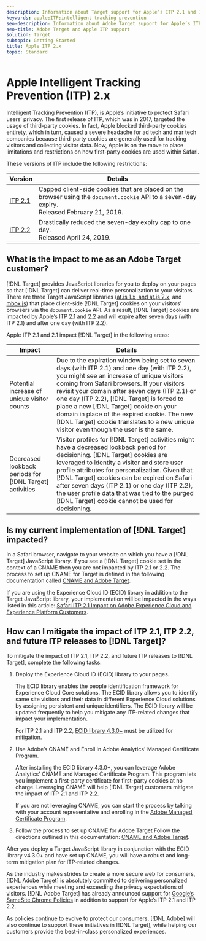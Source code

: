 ```yaml
---
description: Information about Target support for Apple’s ITP 2.1 and ITP 2.2 via the Experience Cloud ID (ECID) library 4.3.
keywords: apple;ITP;intelligent tracking prevention
seo-description: Information about Adobe Target support for Apple’s ITP 2.1 and ITP 2.2 via the Experience Cloud ID (ECID) library 4.3.
seo-title: Adobe Target and Apple ITP support
solution: Target
subtopic: Getting Started
title: Apple ITP 2.x
topic: Standard
---
```


# Apple Intelligent Tracking Prevention (ITP) 2.x

Intelligent Tracking Prevention (ITP), is Apple’s initiative to protect Safari users’ privacy. The first release of ITP, which was in 2017, targeted the usage of third-party cookies. In fact, Apple blocked third-party cookies entirety, which in turn, caused a severe headache for ad tech and mar tech companies because third-party cookies are generally used for tracking visitors and collecting visitor data. Now, Apple is on the move to place limitations and restrictions on how first-party cookies are used within Safari.

These versions of ITP include the following restrictions:

|Version|Details|
| --- | --- |
[ITP 2.1](https://webkit.org/blog/8613/intelligent-tracking-prevention-2-1/)|Capped client-side cookies that are placed on the browser using the `document.cookie` API to a seven-day expiry.<br>Released February 21, 2019.|
|[ITP 2.2](https://webkit.org/blog/8828/intelligent-tracking-prevention-2-2/)|Drastically reduced the seven-day expiry cap to one day.<br>Released April 24, 2019.|

## What is the impact to me as an Adobe Target customer?

[!DNL Target] provides JavaScript libraries for you to deploy on your pages so that [!DNL Target] can deliver real-time personalization to your visitors. There are three Target JavaScript libraries ([at.js 1.*x*, and at.js 2.*x*](/help/c-implementing-target/c-implementing-target-for-client-side-web/c-how-atjs-works/how-atjs-works.md), and [mbox.js](/help/c-implementing-target/c-implementing-target-for-client-side-web/t-mbox-download/mbox-download.md)) that place client-side [!DNL Target] cookies on your visitors' browsers via the `document.cookie` API. As a result, [!DNL Target] cookies are impacted by Apple’s ITP 2.1 and 2.2 and will expire after seven days (with ITP 2.1) and after one day (with ITP 2.2).

Apple ITP 2.1 and 2.1 impact [!DNL Target] in the following areas:

|Impact|Details|
| --- | --- |
|Potential increase of unique visitor counts|Due to the expiration window being set to seven days (with ITP 2.1) and one day (with ITP 2.2), you might see an increase of unique visitors coming from Safari browsers. If your visitors revisit your domain after seven days (ITP 2.1) or one day (ITP 2.2), [!DNL Target] is forced to place a new [!DNL Target] cookie on your domain in place of the expired cookie. The new [!DNL Target] cookie translates to a new unique visitor even though the user is the same.|
|Decreased lookback periods for [!DNL Target] activities|Visitor profiles for [!DNL Target] activities might have a decreased lookback period for decisioning. [!DNL Target] cookies are leveraged to identity a visitor and store user profile attributes for personalization. Given that [!DNL Target] cookies can be expired on Safari after seven days (ITP 2.1) or one day (ITP 2.2), the user profile data that was tied to the purged [!DNL Target] cookie cannot be used for decisioning.|

## Is my current implementation of [!DNL Target] impacted?

In a Safari browser, navigate to your website on which you have a [!DNL Target] JavaScript library. If you see a [!DNL Target] cookie set in the context of a CNAME then you are not impacted by ITP 2.1 or 2.2. The process to set up CNAME for Target is defined in the following documentation called [CNAME and Adobe Target](https://docs.adobe.com/content/help/en/target/using/implement-target/before-implement/implement-cname-support-in-target.html).

If you are using the Experience Cloud ID (ECID) library in addition to the Target JavaScript library, your implementation will be impacted in the ways listed in this article: [Safari ITP 2.1 Impact on Adobe Experience Cloud and Experience Platform Customers](https://medium.com/adobetech/safari-itp-2-1-impact-on-adobe-experience-cloud-customers-9439cecb55ac).

## How can I mitigate the impact of ITP 2.1, ITP 2.2, and future ITP releases to [!DNL Target]?

To mitigate the impact of ITP 2.1, ITP 2.2, and future ITP releases to [!DNL Target], complete the following tasks:

1. Deploy the Experience Cloud ID (ECID) library to your pages.

   The ECID library enables the people identification framework for Experience Cloud Core solutions. The ECID library allows you to identify same site visitors and their data in different Experience Cloud solutions by assigning persistent and unique identifiers. The ECID library will be updated frequently to help you mitigate any ITP-related changes that impact your implementation. 

   For ITP 2.1 and ITP 2.2, [ECID library 4.3.0+](https://marketing.adobe.com/resources/help/en_US/mcvid/mcvid-release-notes.html) must be utilized for mitigation.

2. Use Adobe’s CNAME and Enroll in Adobe Analytics' Managed Certificate Program.

   After installing the ECID library 4.3.0+, you can leverage Adobe Analytics' CNAME and Managed Certificate Program. This program lets you implement a first-party certificate for first-party cookies at no charge. Leveraging CNAME will help [!DNL Target] customers mitigate the impact of ITP 2.1 and ITP 2.2. 

   If you are not leveraging CNAME, you can start the process by talking with your account representative and enrolling in the [Adobe Managed Certificate Program](https://marketing.adobe.com/resources/help/en_US/whitepapers/first_party_cookies/adobe_managed_cert_pgm.html).

3. Follow the process to set up CNAME for Adobe Target
Follow the directions outlined in this documentation: [CNAME and Adobe Target](https://docs.adobe.com/content/help/en/target/using/implement-target/before-implement/implement-cname-support-in-target.html).

After you deploy a Target JavaScript library in conjunction with the ECID library v4.3.0+ and have set up CNAME, you will have a robust and long-term mitigation plan for ITP-related changes.

As the industry makes strides to create a more secure web for consumers, [!DNL Adobe Target] is absolutely committed to delivering personalized experiences while meeting and exceeding the privacy expectations of visitors. [!DNL Adobe Target] has already announced support for [Google’s SameSite Chrome Policies](/help/c-implementing-target/c-considerations-before-you-implement-target/c-privacy/google-chrome-samesite-cookie-policies.md) in addition to support for Apple’s ITP 2.1 and ITP 2.2. 

As policies continue to evolve to protect our consumers, [!DNL Adobe] will also continue to support these initiatives in [!DNL Target], while helping our customers provide the best-in-class personalized experiences.
